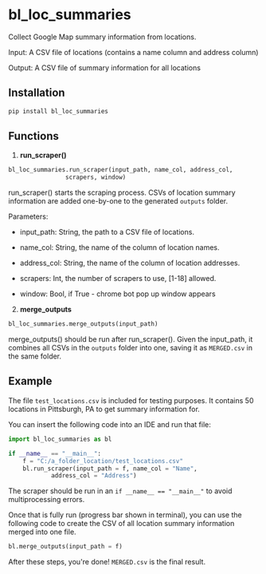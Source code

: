 # bl_loc_summaries

Collect Google Map summary information from locations. 

Input: A CSV file of locations (contains a name column and address column)

Output: A CSV file of summary information for all locations

## Installation

```python
pip install bl_loc_summaries
```


## Functions

1. **run_scraper()**
```python
bl_loc_summaries.run_scraper(input_path, name_col, address_col,
				scrapers, window)
```

run_scraper() starts the scraping process. CSVs of location summary information
are added one-by-one to the generated ```outputs``` folder. 

Parameters:

* input_path: String, the path to a CSV file of locations.

* name_col: String, the name of the column of location names.

* address_col: String, the name of the column of location addresses.

* scrapers: Int, the number of scrapers to use, [1-18] allowed. 

* window: Bool, if True - chrome bot pop up window appears


2. **merge_outputs**
```python
bl_loc_summaries.merge_outputs(input_path)
```
merge_outputs() should be run after run_scraper(). Given the input_path, it combines
all CSVs in the ```outputs``` folder into one, saving it as ```MERGED.csv``` 
in the same folder. 


## Example

The file ```test_locations.csv``` is included for testing purposes. It contains 50
locations in Pittsburgh, PA to get summary information for. 

You can insert the following code into an IDE and run that file:

```python
import bl_loc_summaries as bl

if __name__ == "__main__":
	f = "C:/a_folder_location/test_locations.csv"
	bl.run_scraper(input_path = f, name_col = "Name", 
        	address_col = "Address")
```

The scraper should be run in an ```if __name__ == "__main__"``` to avoid multiprocessing 
errors. 

Once that is fully run (progress bar shown in terminal), you can use the following
code to create the CSV of all location summary information merged into one file.

```python
bl.merge_outputs(input_path = f)
```

After these steps, you're done! ```MERGED.csv``` is the final result. 
